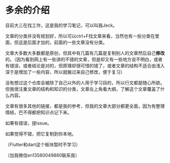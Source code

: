 # 多余的介绍

目前大三在找工作，这是我的学习笔记，可以叫我Jeck。

文章的分类并没有规划好，所以可以ctrl+F找文章来看，当然也有一些分类在里面，但这是后面才加的，前面的一些文章没有分类。

文章大多数大多数都是原创，但其中有几篇有几篇是复制别人的文章然后自己**修改**的。（因为看到网上有一些讲的不错的文章，但是却又有一些地方说不明白，或者有错误，或者结论是对的，但原理却很可惜的错了，或者文章的结构不适合由浅入深于是增加了一些内容，所以就搬过来自己修改，便于复习）

没有想过这个仓库会被除了自己以外的人用于学习目的，所以行文都是随心所欲。但我很注重文章的结构和知识的分类，文章左上角看大纲，了解这个文章覆盖了什么内容。

文章有很多其他的链接，都是我的参考，但我的文章大部分都更全面，因为有整理情结，巴不得都把知识点记下来。

如果有错误，提issue。

如果觉得不错，把它复制到你本地。

（Flutter和dart这个板块暂时不学习）

（加我微信en13580049880联系我）

